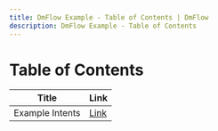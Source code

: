 ```yaml
---
title: DmFlow Example - Table of Contents | DmFlow
description: DmFlow Example - Table of Contents
---
```


# Table of Contents

| Title                 | Link
|---------------------- |-------------------------------------------
| Example Intents       |[Link](../../tutorials/intro/domain-create.html)